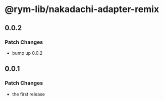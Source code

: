 # @rym-lib/nakadachi-adapter-remix

## 0.0.2

### Patch Changes

- bump up 0.0.2

## 0.0.1

### Patch Changes

- the first release
